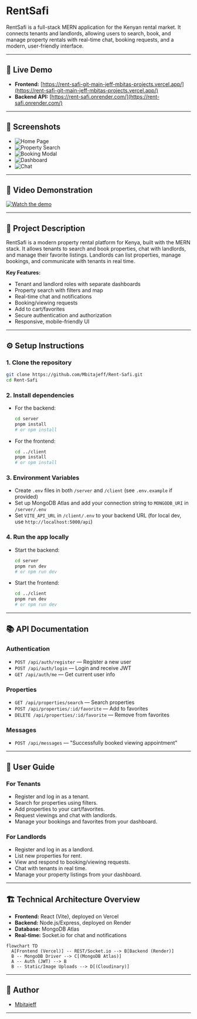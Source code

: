 # RentSafi

RentSafi is a full-stack MERN application for the Kenyan rental market. It connects tenants and landlords, allowing users to search, book, and manage property rentals with real-time chat, booking requests, and a modern, user-friendly interface.

---

## 🚀 Live Demo
- **Frontend:** [https://rent-safi-git-main-jeff-mbitas-projects.vercel.app/](https://rent-safi-git-main-jeff-mbitas-projects.vercel.app/)
- **Backend API:** [https://rent-safi.onrender.com/](https://rent-safi.onrender.com/)

---

## 📸 Screenshots

- ![Home Page](client/public/screenshots/home.png)
- ![Property Search](client/public/screenshots/search.png)
- ![Booking Modal](client/public/screenshots/booking.png)
- ![Dashboard](client/public/screenshots/dashboard.png)
- ![Chat](client/public/screenshots/chat.png)

---

## 🎥 Video Demonstration

[![Watch the demo](https://img.youtube.com/vi/H8S2EkUk6qQ/0.jpg)](https://youtu.be/H8S2EkUk6qQ)

---

## 📝 Project Description

RentSafi is a modern property rental platform for Kenya, built with the MERN stack. It allows tenants to search and book properties, chat with landlords, and manage their favorite listings. Landlords can list properties, manage bookings, and communicate with tenants in real time.

**Key Features:**
- Tenant and landlord roles with separate dashboards
- Property search with filters and map
- Real-time chat and notifications
- Booking/viewing requests
- Add to cart/favorites
- Secure authentication and authorization
- Responsive, mobile-friendly UI

---

## ⚙️ Setup Instructions

### 1. Clone the repository
```sh
git clone https://github.com/Mbitajeff/Rent-Safi.git
cd Rent-Safi
```

### 2. Install dependencies
- For the backend:
  ```sh
  cd server
  pnpm install
  # or npm install
  ```
- For the frontend:
  ```sh
  cd ../client
  pnpm install
  # or npm install
  ```

### 3. Environment Variables
- Create `.env` files in both `/server` and `/client` (see `.env.example` if provided)
- Set up MongoDB Atlas and add your connection string to `MONGODB_URI` in `/server/.env`
- Set `VITE_API_URL` in `/client/.env` to your backend URL (for local dev, use `http://localhost:5000/api`)

### 4. Run the app locally
- Start the backend:
  ```sh
  cd server
  pnpm run dev
  # or npm run dev
  ```
- Start the frontend:
  ```sh
  cd ../client
  pnpm run dev
  # or npm run dev
  ```

---

## 📚 API Documentation

### Authentication
- `POST /api/auth/register` — Register a new user
- `POST /api/auth/login` — Login and receive JWT
- `GET /api/auth/me` — Get current user info

### Properties
- `GET /api/properties/search` — Search properties
- `POST /api/properties/:id/favorite` — Add to favorites
- `DELETE /api/properties/:id/favorite` — Remove from favorites

### Messages
- `POST /api/messages` — "Successfully booked viewing appointment"

---

## 👤 User Guide

### For Tenants
- Register and log in as a tenant.
- Search for properties using filters.
- Add properties to your cart/favorites.
- Request viewings and chat with landlords.
- Manage your bookings and favorites from your dashboard.

### For Landlords
- Register and log in as a landlord.
- List new properties for rent.
- View and respond to booking/viewing requests.
- Chat with tenants in real time.
- Manage your property listings from your dashboard.

---

## 🏗️ Technical Architecture Overview

- **Frontend:** React (Vite), deployed on Vercel
- **Backend:** Node.js/Express, deployed on Render
- **Database:** MongoDB Atlas
- **Real-time:** Socket.io for chat and notifications

```mermaid
flowchart TD
  A[Frontend (Vercel)] -- REST/Socket.io --> B[Backend (Render)]
  B -- MongoDB Driver --> C[(MongoDB Atlas)]
  A -- Auth (JWT) --> B
  B -- Static/Image Uploads --> D[(Cloudinary)]
```

---

## 👤 Author
- [Mbitajeff](https://github.com/Mbitajeff)

--- 